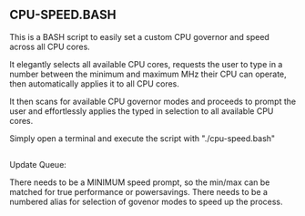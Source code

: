 ## CPU-SPEED.BASH
This is a BASH script to easily set a custom CPU governor and speed across all CPU cores.

It elegantly selects all available CPU cores, requests the user to type in a number between the minimum and maximum MHz their CPU can operate, then automatically applies it to all CPU cores. 

It then scans for available CPU governor modes and proceeds to prompt the user and effortlessly applies the typed in selection to all available CPU cores.

Simply open a terminal and execute the script with "./cpu-speed.bash"

##
Update Queue:

There needs to be a MINIMUM speed prompt, so the min/max can be matched for true performance or powersavings.
There needs to be a numbered alias for selection of govenor modes to speed up the process.
